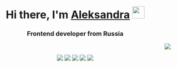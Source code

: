 <h1 align="center">Hi there, I'm <a href="https://neondoll.github.io/" target="_blank">Aleksandra</a> 
<img src="https://github.com/blackcater/blackcater/raw/main/images/Hi.gif" height="32"/></h1>
<h3 align="center">Frontend developer from Russia</h3>
<div align="right">
  
  ![](https://komarev.com/ghpvc/?username=neondoll)
  
</div>
<div align="center">
  
  ![](https://github-profile-summary-cards.vercel.app/api/cards/profile-details?username=neondoll&theme=rose_pine)
  ![](https://github-profile-summary-cards.vercel.app/api/cards/repos-per-language?username=neondoll&theme=rose_pine)
  ![](https://github-profile-summary-cards.vercel.app/api/cards/most-commit-language?username=neondoll&theme=rose_pine)
  ![](https://github-profile-summary-cards.vercel.app/api/cards/stats?username=neondoll&theme=rose_pine)
  ![](https://github-profile-summary-cards.vercel.app/api/cards/productive-time?username=neondoll&theme=rose_pine)
  
</div>

<!--
**neondoll/neondoll** is a ✨ _special_ ✨ repository because its `README.md` (this file) appears on your GitHub profile.

Here are some ideas to get you started:

- 🔭 I’m currently working on ...
- 🌱 I’m currently learning ...
- 👯 I’m looking to collaborate on ...
- 🤔 I’m looking for help with ...
- 💬 Ask me about ...
- 📫 How to reach me: ...
- 😄 Pronouns: ...
- ⚡ Fun fact: ...
-->
